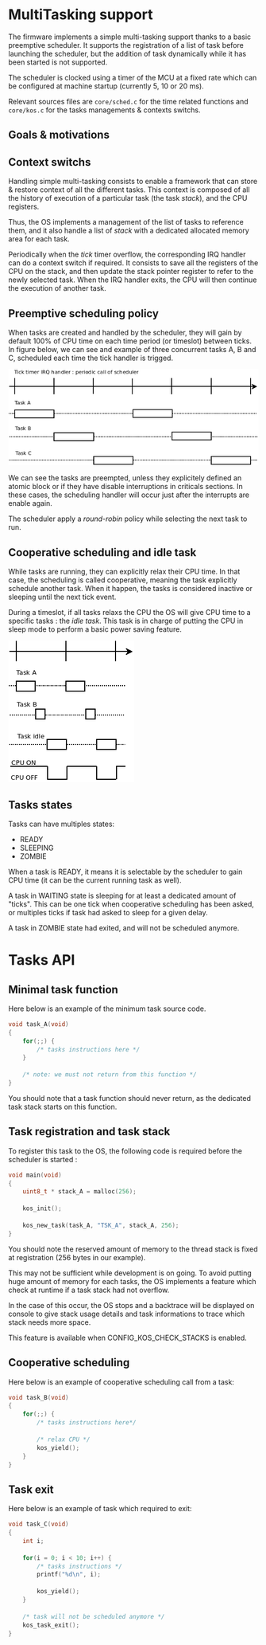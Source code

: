 # MultiTasking support

The firmware implements a simple multi-tasking support thanks to a basic preemptive scheduler. It supports the registration of a list of task before launching the scheduler, but the addition of task dynamically while it has been started is not supported.

The scheduler is clocked using a timer of the MCU at a fixed rate which can be configured at machine startup (currently 5, 10 or 20 ms).

Relevant sources files are ```core/sched.c``` for the time related functions and ```core/kos.c``` for the tasks managements & contexts switchs.

## Goals & motivations

## Context switchs

Handling simple multi-tasking consists to enable a framework that can store & restore context of all the different tasks. This context is composed of all the history of execution of a particular task (the task _stack_), and the CPU registers.

Thus, the OS implements a management of the list of tasks to reference them, and it also handle a list of _stack_ with a dedicated allocated memory area for each task.

Periodically when the _tick_ timer overflow, the corresponding IRQ handler can do a context switch if required. It consists to save all the registers of the CPU on the stack, and then update the stack pointer register to refer to the newly selected task. When the IRQ handler exits, the CPU will then continue the execution of another task.

## Preemptive scheduling policy

When tasks are created and handled by the scheduler, they will gain by default 100% of CPU time on each time period (or timeslot) between ticks. In figure below, we can see and example of three concurrent tasks A, B and C, scheduled each time the tick handler is trigged.

![overview](images/multitasks-overview.png)

We can see the tasks are preempted, unless they explicitely defined an atomic block or if they have disable interruptions in criticals sections. In these cases, the scheduling handler will occur just after the interrupts are enable again.

The scheduler apply a _round-robin_ policy while selecting the next task to run.

## Cooperative scheduling and idle task

While tasks are running, they can explicitly relax their CPU time. In that case, the scheduling is called cooperative, meaning the task explicitly schedule another task. When it happen, the tasks is considered inactive or sleeping until the next tick event.

During a timeslot, if all tasks relaxs the CPU the OS will give CPU time to a specific tasks : the _idle task_. This task is in charge of putting the CPU in sleep mode to perform a basic power saving feature.

![coop-sched](images/multitasks-coop-sched.png)

## Tasks states

Tasks can have multiples states:

* READY
* SLEEPING
* ZOMBIE

When a task is READY, it means it is selectable by the scheduler to gain CPU time (it can be the current running task as well).

A task in WAITING state is sleeping for at least a dedicated amount of "ticks". This can be one tick when cooperative scheduling has been asked, or multiples ticks if task had asked to sleep for a given delay.

A task in ZOMBIE state had exited, and will not be scheduled anymore.

# Tasks API

## Minimal task function

Here below is an example of the minimum task source code. 

```C
void task_A(void)
{
    for(;;) {
        /* tasks instructions here */
    }

    /* note: we must not return from this function */
}
```

You should note that a task function should never return, as the dedicated task stack starts on this function.

## Task registration and task stack

To register this task to the OS, the following code is required before the scheduler is started :

```C
void main(void)
{
    uint8_t * stack_A = malloc(256);
    
    kos_init();
    
    kos_new_task(task_A, "TSK_A", stack_A, 256);
}
```

You should note the reserved amount of memory to the thread stack is fixed at registration (256 bytes in our example).

This may not be sufficient while development is on going. To avoid putting huge amount of memory for each tasks, the OS implements a feature which check at runtime if a task stack had not overflow.

In the case of this occur, the OS stops and a backtrace will be displayed on console to give stack usage details and task informations to trace which stack needs more space.

This feature is available when CONFIG_KOS_CHECK_STACKS is enabled.

## Cooperative scheduling

Here below is an example of cooperative scheduling call from a task:

```C
void task_B(void)
{
    for(;;) {
        /* tasks instructions here*/
        
        /* relax CPU */
        kos_yield();
    }
}
```


## Task exit

Here below is an example of task which required to exit:

```C
void task_C(void)
{
    int i;

    for(i = 0; i < 10; i++) {
        /* tasks instructions */
        printf("%d\n", i);

        kos_yield();
    }

    /* task will not be scheduled anymore */
    kos_task_exit();
}
```

